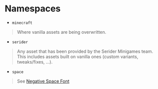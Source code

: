 # Namespaces
- `minecraft`
> Where vanilla assets are being overwritten.
- `serider`
> Any asset that has been provided by the Serider Minigames team. This includes assets built on vanilla ones (custom variants, tweaks/fixes, ...).
- `space`
> See [Negative Space Font](https://github.com/AmberWat/NegativeSpaceFont)